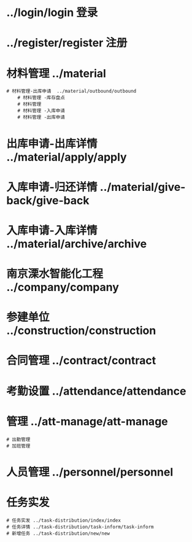 # ../login/login 登录
# ../register/register 注册

# 材料管理  ../material
    # 材料管理-出库申请  ../material/outbound/outbound
        # 材料管理 -库存盘点
        # 材料管理
        # 材料管理 -入库申请
        # 材料管理 -出库申请 
	  
# 出库申请-出库详情  ../material/apply/apply
# 入库申请-归还详情  ../material/give-back/give-back
# 入库申请-入库详情  ../material/archive/archive

# 南京溧水智能化工程 ../company/company
# 参建单位          ../construction/construction
# 合同管理          ../contract/contract
# 考勤设置          ../attendance/attendance
# 管理              ../att-manage/att-manage
    # 出勤管理
    # 加班管理   
# 人员管理 ../personnel/personnel
   
# 任务实发
    # 任务实发 ../task-distribution/index/index
    # 任务详情 ../task-distribution/task-inform/task-inform
    # 新增任务 ../task-distribution/new/new